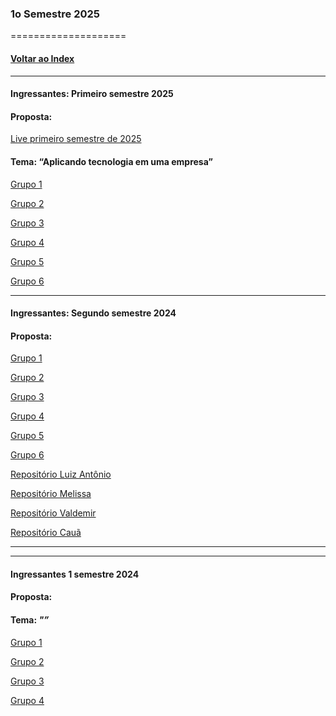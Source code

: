 
### 1o Semestre 2025
====================
#### [Voltar ao Index](README.md)

* * *
#### Ingressantes: Primeiro semestre 2025
#### Proposta:  

[Live primeiro semestre de 2025]()

#### Tema: “Aplicando tecnologia em uma empresa”


[Grupo 1](https://github.com/mateus-cc/dsm-fatec-pi-grupo01)

[Grupo 2](https://github.com/tchongo-AFK/PI-Grupo2)

[Grupo 3](https://github.com/beamrt/pi-primeiro-semestre)

[Grupo 4](https://github.com/valdemirvalentin07/Projetointerdisciplinar-1Semestre-2025)

[Grupo 5](https://github.com/RafaelGoncalves-bit/PI-FATEC-2025-4DEVS)

[Grupo 6](https://github.com/MichaelDeFreitas/PI---FATEC-ARARAS-2025)


* * *
#### Ingressantes: Segundo semestre 2024
#### Proposta: 


[Grupo 1](https://github.com/JoaoDalonso/P.I-SEGUNDO-SEMESTRE-GRUPO-1)

[Grupo 2](https://github.com/jmcardoso18/2025.1-PI-2-Semestre)

[Grupo 3]()

[Grupo 4](https://github.com/Eduardo1Martins/PI-Grupo-04)

[Grupo 5](https://github.com/Lucas-Ed/Pi-2-semestre)

[Grupo 6](https://github.com/willsf2021/Projeto-Integrador-2-SEM)


[Repositório Luiz Antônio](https://github.com/Lafreit/PrjPHP_ProcessoFacil)

[Repositório Melissa](https://github.com/melissabvieira/Eventos)

[Repositório Valdemir](https://github.com/valdemirvalentin07/Projetointerdisciplinar-1Semestre-2025)

[Repositório Cauã](https://github.com/Khaleb457/CRUD-DW2-2SEM)
* * *

* * *
#### Ingressantes 1 semestre 2024
#### Proposta:  
#### Tema: _"”_



[Grupo 1](https://github.com/Lafreit/pi3s_RISO_Grupo_IMAGEM)

[Grupo 2](https://github.com/GabrielVictorino8266/projeto_integrador_3_semestre)

[Grupo 3](https://github.com/jp8002/PI_FATEC_2024_3-Semestre)

[Grupo 4](https://github.com/RayanneNunes/PI-3-SEMESTRE)

